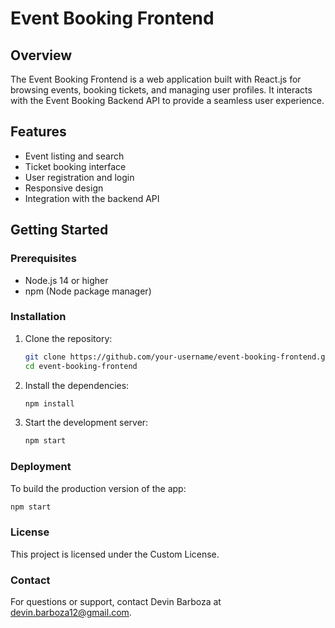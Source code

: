 # Event Booking Frontend

## Overview

The Event Booking Frontend is a web application built with React.js for browsing events, booking tickets, and managing user profiles. It interacts with the Event Booking Backend API to provide a seamless user experience.

## Features

- Event listing and search
- Ticket booking interface
- User registration and login
- Responsive design
- Integration with the backend API

## Getting Started

### Prerequisites

- Node.js 14 or higher
- npm (Node package manager)

### Installation

1. Clone the repository:

   ```bash
   git clone https://github.com/your-username/event-booking-frontend.git
   cd event-booking-frontend
   ```

2. Install the dependencies:

   ```bash
   npm install
   ```

3. Start the development server:

   ```bash
   npm start

   ```

### Deployment

To build the production version of the app:

```bash
npm start
```

### License

This project is licensed under the Custom License.

### Contact

For questions or support, contact Devin Barboza at devin.barboza12@gmail.com.
